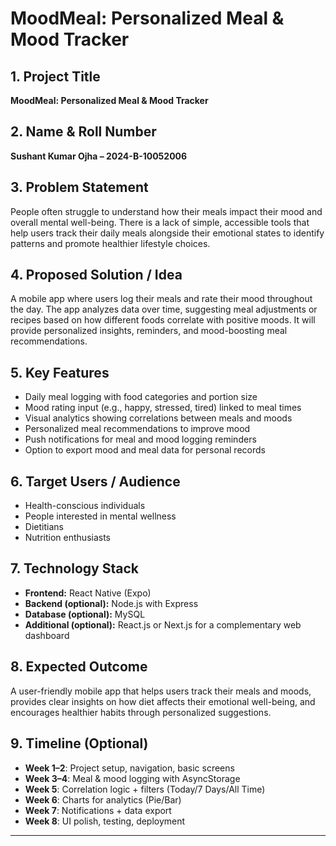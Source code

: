 # MoodMeal: Personalized Meal & Mood Tracker  

## 1. Project Title  
**MoodMeal: Personalized Meal & Mood Tracker**  

## 2. Name & Roll Number  
**Sushant Kumar Ojha – 2024-B-10052006**  

## 3. Problem Statement  
People often struggle to understand how their meals impact their mood and overall mental well-being. There is a lack of simple, accessible tools that help users track their daily meals alongside their emotional states to identify patterns and promote healthier lifestyle choices.  

## 4. Proposed Solution / Idea  
A mobile app where users log their meals and rate their mood throughout the day. The app analyzes data over time, suggesting meal adjustments or recipes based on how different foods correlate with positive moods. It will provide personalized insights, reminders, and mood-boosting meal recommendations.  

## 5. Key Features  
- Daily meal logging with food categories and portion size  
- Mood rating input (e.g., happy, stressed, tired) linked to meal times  
- Visual analytics showing correlations between meals and moods  
- Personalized meal recommendations to improve mood  
- Push notifications for meal and mood logging reminders  
- Option to export mood and meal data for personal records  

## 6. Target Users / Audience  
- Health-conscious individuals  
- People interested in mental wellness  
- Dietitians  
- Nutrition enthusiasts  

## 7. Technology Stack  
- **Frontend:** React Native (Expo)  
- **Backend (optional):** Node.js with Express  
- **Database (optional):** MySQL  
- **Additional (optional):** React.js or Next.js for a complementary web dashboard  

## 8. Expected Outcome  
A user-friendly mobile app that helps users track their meals and moods, provides clear insights on how diet affects their emotional well-being, and encourages healthier habits through personalized suggestions.  

## 9. Timeline (Optional)  
- **Week 1–2**: Project setup, navigation, basic screens  
- **Week 3–4**: Meal & mood logging with AsyncStorage  
- **Week 5**: Correlation logic + filters (Today/7 Days/All Time)  
- **Week 6**: Charts for analytics (Pie/Bar)  
- **Week 7**: Notifications + data export  
- **Week 8**: UI polish, testing, deployment

---
